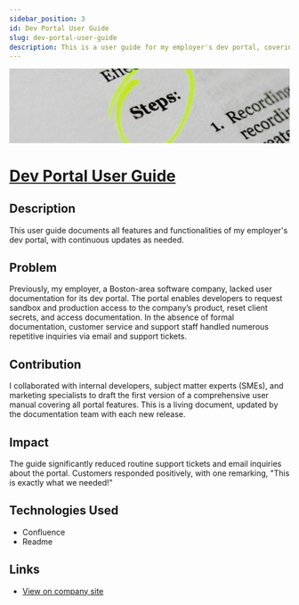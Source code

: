 ```yaml
---
sidebar_position: 3
id: Dev Portal User Guide
slug: dev-portal-user-guide
description: This is a user guide for my employer's dev portal, covering all features and functionality. It's continually updated as required.
---
```


![User manual](../../static/img/user-manual.jpg)

# <a href="https://docs.akoya.com/docs/data-recipient-hub-user-manual" target="_blank">Dev Portal User Guide</a>

## Description

This user guide documents all features and functionalities of my employer's dev portal, with continuous updates as needed.

## Problem

Previously, my employer, a Boston-area software company, lacked user documentation for its dev portal. The portal enables developers to request sandbox and production access to the company’s product, reset client secrets, and access documentation. In the absence of formal documentation, customer service and support staff handled numerous repetitive inquiries via email and support tickets.

## Contribution

I collaborated with internal developers, subject matter experts (SMEs), and marketing specialists to draft the first version of a comprehensive user manual covering all portal features. This is a living document, updated by the documentation team with each new release.

## Impact

The guide significantly reduced routine support tickets and email inquiries about the portal. Customers responded positively, with one remarking, "This is exactly what we needed!"

## Technologies Used

- Confluence
- Readme

## Links

<ul>
    <li><a href="https://docs.akoya.com/docs/data-recipient-hub-user-manual" target="_blank">View on company site</a></li>
</ul>
